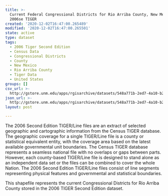```yaml
---
title: >-
  Current Federal Congressional Districts for Rio Arriba County, New Mexico,
  2006se TIGER
created: '2020-12-02T16:47:00.265489'
modified: '2020-12-02T16:47:00.265501'
state: active
type: dataset
tags:
  - 2006 Tiger Second Edition
  - Census Data
  - Congressional Districts
  - County
  - New Mexico
  - Rio Arriba County
  - Tiger Data
  - United States
groups: []
csv_url: >-
  http://gstore.unm.edu/apps/rgisarchive/datasets/548a771b-2ed7-4a10-b29c-4f7fa0bae144/tgr2006se_rioa_cdcu.derived.csv
json_url: >-
  http://gstore.unm.edu/apps/rgisarchive/datasets/548a771b-2ed7-4a10-b29c-4f7fa0bae144/tgr2006se_rioa_cdcu.derived.json
layout: post

---
```

The 2006 Second Edition TIGER/Line files are an extract of selected geographic and cartographic information from the Census TIGER database.  The geographic coverage for a single TIGER/Line file is a county or statistical equivalent entity, with the coverage area based on the latest available governmental unit boundaries. The Census TIGER database represents a seamless national file with no overlaps or gaps between parts.  However, each county-based TIGER/Line file is designed to stand alone as an independent data set or the files can be combined to cover the whole Nation.  The 2006 Second Edition  TIGER/Line files consist of line segments representing physical features and governmental and statistical boundaries.  

This shapefile represents the current Congressional Districts for Rio Arriba County stored in the 2006 TIGER Second Edition dataset.
